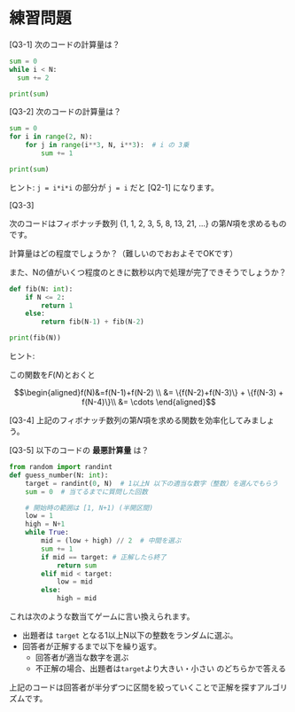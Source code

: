 # 練習問題


[Q3-1] 次のコードの計算量は？

```python
sum = 0
while i < N:
  sum += 2

print(sum)
```


[Q3-2] 
次のコードの計算量は？

```python
sum = 0
for i in range(2, N):
    for j in range(i**3, N, i**3):  # i の 3乗
        sum += 1

print(sum)
```

ヒント: `j = i*i*i` の部分が `j = i` だと [Q2-1] になります。

[Q3-3]

次のコードはフィボナッチ数列 {1, 1, 2, 3, 5, 8, 13, 21, ...} の第$N$項を求めるものです。

計算量はどの程度でしょうか？（難しいのでおおよそでOKです） 

また、Nの値がいくつ程度のときに数秒以内で処理が完了できそうでしょうか？

```python
def fib(N: int):
    if N <= 2:
        return 1
    else:
        return fib(N-1) + fib(N-2)

print(fib(N))
```

ヒント:

この関数を$F(N)$とおくと

$$\begin{aligned}f(N)&=f(N-1)+f(N-2) \\ &= \{f(N-2)+f(N-3)\} + \{f(N-3) + f(N-4)\}\\ &= \cdots \end{aligned}$$

[Q3-4] 上記のフィボナッチ数列の第$N$項を求める関数を効率化してみましょう。

[Q3-5] 以下のコードの **最悪計算量** は？


```python
from random import randint
def guess_number(N: int):
    target = randint(0, N)  # 1以上N 以下の適当な数字（整数）を選んでもらう
    sum = 0  # 当てるまでに質問した回数

    # 開始時の範囲は [1, N+1) (半開区間)
    low = 1
    high = N+1
    while True:
        mid = (low + high) // 2  # 中間を選ぶ
        sum += 1
        if mid == target: # 正解したら終了
            return sum
        elif mid < target:
            low = mid
        else:
            high = mid
```

これは次のような数当てゲームに言い換えられます。

- 出題者は `target` となる1以上N以下の整数をランダムに選ぶ。
- 回答者が正解するまで以下を繰り返す。
  - 回答者が適当な数字を選ぶ
  - 不正解の場合、出題者は`target`より大きい・小さい のどちらかで答える

上記のコードは回答者が半分ずつに区間を絞っていくことで正解を探すアルゴリズムです。